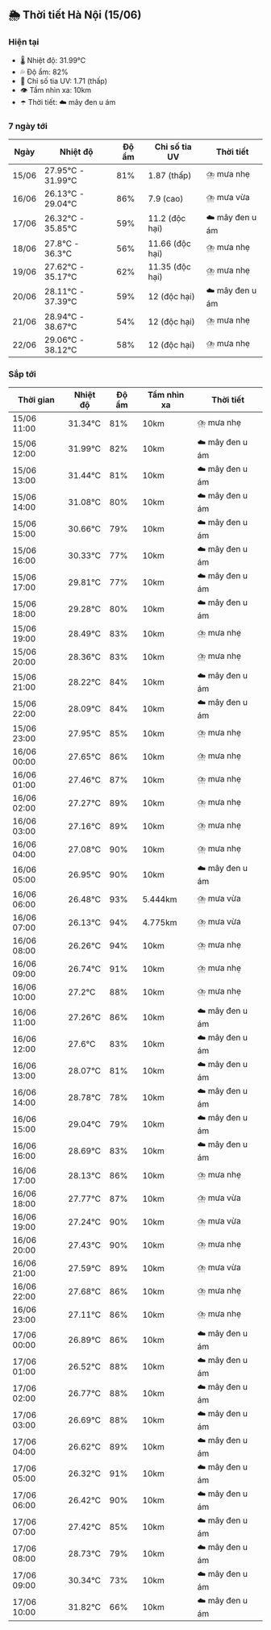 ## 🌦️ Thời tiết Hà Nội (15/06)

### Hiện tại

- 🌡️ Nhiệt độ: 31.99℃
- 💦 Độ ẩm: 82%
- 🌟 Chỉ số tia UV: 1.71 (thấp)
- 👁️ Tầm nhìn xa: 10km
- ☂️ Thời tiết: ☁️ mây đen u ám

### 7 ngày tới

| Ngày | Nhiệt độ | Độ ẩm | Chỉ số tia UV | Thời tiết |
| --- | --- | --- | --- | --- |
| 15/06 | 27.95℃ - 31.99℃ | 81% | 1.87 (thấp) | ⛈️ mưa nhẹ |
| 16/06 | 26.13℃ - 29.04℃ | 86% | 7.9 (cao) | ⛈️ mưa vừa |
| 17/06 | 26.32℃ - 35.85℃ | 59% | 11.2 (độc hại) | ☁️ mây đen u ám |
| 18/06 | 27.8℃ - 36.3℃ | 56% | 11.66 (độc hại) | ⛈️ mưa nhẹ |
| 19/06 | 27.62℃ - 35.17℃ | 62% | 11.35 (độc hại) | ⛈️ mưa nhẹ |
| 20/06 | 28.11℃ - 37.39℃ | 59% | 12 (độc hại) | ☁️ mây đen u ám |
| 21/06 | 28.94℃ - 38.67℃ | 54% | 12 (độc hại) | ⛈️ mưa nhẹ |
| 22/06 | 29.06℃ - 38.12℃ | 58% | 12 (độc hại) | ⛈️ mưa nhẹ |

### Sắp tới

| Thời gian | Nhiệt độ | Độ ẩm | Tầm nhìn xa | Thời tiết |
| --- | --- | --- | --- | --- |
| 15/06 11:00 | 31.34℃ | 81% | 10km | ⛈️ mưa nhẹ |
| 15/06 12:00 | 31.99℃ | 82% | 10km | ☁️ mây đen u ám |
| 15/06 13:00 | 31.44℃ | 81% | 10km | ☁️ mây đen u ám |
| 15/06 14:00 | 31.08℃ | 80% | 10km | ☁️ mây đen u ám |
| 15/06 15:00 | 30.66℃ | 79% | 10km | ☁️ mây đen u ám |
| 15/06 16:00 | 30.33℃ | 77% | 10km | ☁️ mây đen u ám |
| 15/06 17:00 | 29.81℃ | 77% | 10km | ☁️ mây đen u ám |
| 15/06 18:00 | 29.28℃ | 80% | 10km | ☁️ mây đen u ám |
| 15/06 19:00 | 28.49℃ | 83% | 10km | ⛈️ mưa nhẹ |
| 15/06 20:00 | 28.36℃ | 83% | 10km | ⛈️ mưa nhẹ |
| 15/06 21:00 | 28.22℃ | 84% | 10km | ☁️ mây đen u ám |
| 15/06 22:00 | 28.09℃ | 84% | 10km | ☁️ mây đen u ám |
| 15/06 23:00 | 27.95℃ | 85% | 10km | ⛈️ mưa nhẹ |
| 16/06 00:00 | 27.65℃ | 86% | 10km | ⛈️ mưa nhẹ |
| 16/06 01:00 | 27.46℃ | 87% | 10km | ⛈️ mưa nhẹ |
| 16/06 02:00 | 27.27℃ | 89% | 10km | ⛈️ mưa nhẹ |
| 16/06 03:00 | 27.16℃ | 89% | 10km | ⛈️ mưa nhẹ |
| 16/06 04:00 | 27.08℃ | 90% | 10km | ⛈️ mưa nhẹ |
| 16/06 05:00 | 26.95℃ | 90% | 10km | ☁️ mây đen u ám |
| 16/06 06:00 | 26.48℃ | 93% | 5.444km | ⛈️ mưa vừa |
| 16/06 07:00 | 26.13℃ | 94% | 4.775km | ⛈️ mưa vừa |
| 16/06 08:00 | 26.26℃ | 94% | 10km | ⛈️ mưa nhẹ |
| 16/06 09:00 | 26.74℃ | 91% | 10km | ⛈️ mưa nhẹ |
| 16/06 10:00 | 27.2℃ | 88% | 10km | ⛈️ mưa nhẹ |
| 16/06 11:00 | 27.26℃ | 86% | 10km | ☁️ mây đen u ám |
| 16/06 12:00 | 27.6℃ | 83% | 10km | ☁️ mây đen u ám |
| 16/06 13:00 | 28.07℃ | 81% | 10km | ☁️ mây đen u ám |
| 16/06 14:00 | 28.78℃ | 78% | 10km | ☁️ mây đen u ám |
| 16/06 15:00 | 29.04℃ | 79% | 10km | ☁️ mây đen u ám |
| 16/06 16:00 | 28.69℃ | 83% | 10km | ☁️ mây đen u ám |
| 16/06 17:00 | 28.13℃ | 86% | 10km | ⛈️ mưa nhẹ |
| 16/06 18:00 | 27.77℃ | 87% | 10km | ⛈️ mưa vừa |
| 16/06 19:00 | 27.24℃ | 90% | 10km | ⛈️ mưa vừa |
| 16/06 20:00 | 27.43℃ | 90% | 10km | ⛈️ mưa nhẹ |
| 16/06 21:00 | 27.59℃ | 89% | 10km | ⛈️ mưa vừa |
| 16/06 22:00 | 27.68℃ | 86% | 10km | ⛈️ mưa nhẹ |
| 16/06 23:00 | 27.11℃ | 86% | 10km | ⛈️ mưa nhẹ |
| 17/06 00:00 | 26.89℃ | 86% | 10km | ☁️ mây đen u ám |
| 17/06 01:00 | 26.52℃ | 88% | 10km | ☁️ mây đen u ám |
| 17/06 02:00 | 26.77℃ | 88% | 10km | ☁️ mây đen u ám |
| 17/06 03:00 | 26.69℃ | 88% | 10km | ☁️ mây đen u ám |
| 17/06 04:00 | 26.62℃ | 89% | 10km | ☁️ mây đen u ám |
| 17/06 05:00 | 26.32℃ | 91% | 10km | ☁️ mây đen u ám |
| 17/06 06:00 | 26.42℃ | 90% | 10km | ☁️ mây đen u ám |
| 17/06 07:00 | 27.42℃ | 85% | 10km | ☁️ mây đen u ám |
| 17/06 08:00 | 28.73℃ | 79% | 10km | ☁️ mây đen u ám |
| 17/06 09:00 | 30.34℃ | 73% | 10km | ☁️ mây đen u ám |
| 17/06 10:00 | 31.82℃ | 66% | 10km | ☁️ mây đen u ám |
